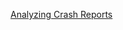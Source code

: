 [Analyzing Crash Reports](https://developer.apple.com/library/tvos/documentation/IDEs/Conceptual/AppDistributionGuide/AnalyzingCrashReports/AnalyzingCrashReports.html#//apple_ref/doc/uid/TP40012582-CH21-SW3)